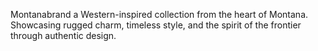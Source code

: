 Montanabrand a Western-inspired collection from the heart of Montana. Showcasing rugged charm, timeless style, and the spirit of the frontier through authentic design.
